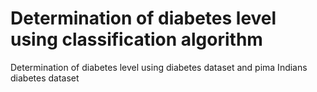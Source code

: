 # Determination of diabetes level using classification algorithm
Determination of diabetes level using diabetes dataset and pima Indians diabetes dataset 
